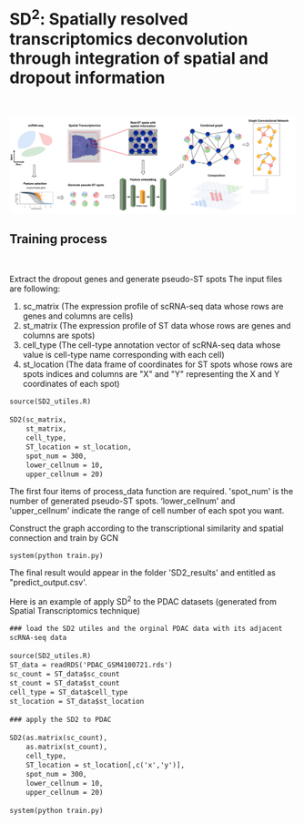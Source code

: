 # SD<sup>2</sup>: Spatially resolved transcriptomics deconvolution through integration of spatial and dropout information
<br>

![Pipeline](pipeline.png)
 
## Training process 

<br>

Extract the dropout genes and generate pseudo-ST spots
The input files are following:
1. sc_matrix (The expression profile of scRNA-seq data whose rows are genes and columns are cells)
2. st_matrix (The expression profile of ST data whose rows are genes and columns are spots)
3. cell_type (The cell-type annotation vector of scRNA-seq data whose value is cell-type name corresponding with each cell)
4. st_location (The data frame of coordinates for ST spots whose rows are spots indices and columns are "X" and "Y" representing the X and Y coordinates of each spot)

```
source(SD2_utiles.R)

SD2(sc_matrix,
    st_matrix,
    cell_type,
    ST_location = st_location,
    spot_num = 300, 
    lower_cellnum = 10,
    upper_cellnum = 20)
```
The first four items of process_data function are required.
'spot_num' is the number of generated pseudo-ST spots.
‘lower_cellnum' and 'upper_cellnum' indicate the range of cell number of each spot you want.



Construct the graph according to the transcriptional similarity and spatial connection and train by GCN

```
system(python train.py)
```

The final result would appear in the folder 'SD2_results' and entitled as "predict_output.csv'.

Here is an example of apply SD<sup>2</sup> to the PDAC datasets (generated from Spatial Transcriptomics technique)


```
### load the SD2 utiles and the orginal PDAC data with its adjacent scRNA-seq data

source(SD2_utiles.R)
ST_data = readRDS('PDAC_GSM4100721.rds')
sc_count = ST_data$sc_count
st_count = ST_data$st_count
cell_type = ST_data$cell_type
st_location = ST_data$st_location

### apply the SD2 to PDAC

SD2(as.matrix(sc_count),
    as.matrix(st_count),
    cell_type,
    ST_location = st_location[,c('x','y')],
    spot_num = 300, 
    lower_cellnum = 10,
    upper_cellnum = 20)

system(python train.py)

```


